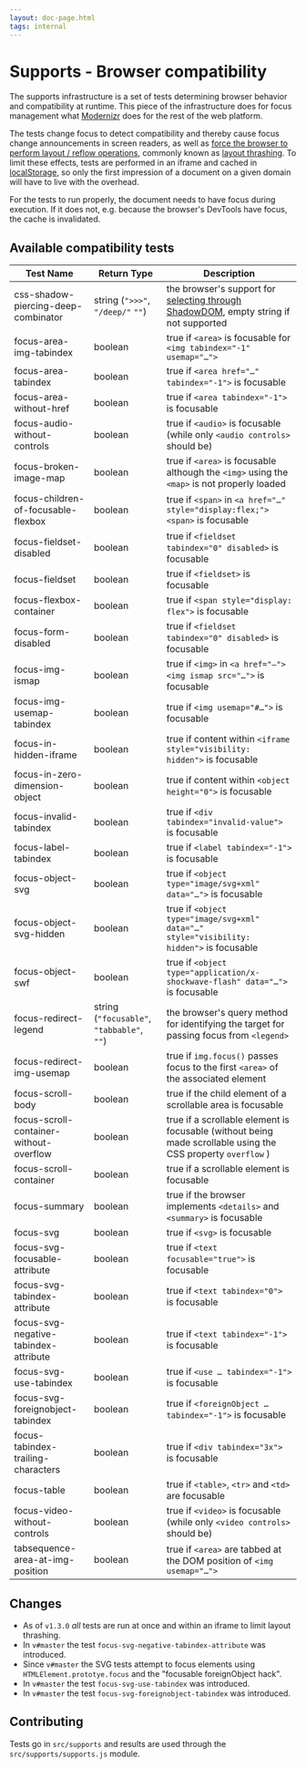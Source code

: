 ```yaml
---
layout: doc-page.html
tags: internal
---
```


# Supports - Browser compatibility

The supports infrastructure is a set of tests determining browser behavior and compatibility at runtime. This piece of the infrastructure does for focus management what [Modernizr](https://modernizr.com/) does for the rest of the web platform.

The tests change focus to detect compatibility and thereby cause focus change announcements in screen readers, as well as [force the browser to perform layout / reflow operations](https://gist.github.com/paulirish/5d52fb081b3570c81e3a#what-forces-layout--reflow), commonly known as [layout thrashing](http://kellegous.com/j/2013/01/26/layout-performance/). To limit these effects, tests are performed in an iframe and cached in [localStorage](https://developer.mozilla.org/en-US/docs/Web/API/Window/localStorage), so only the first impression of a document on a given domain will have to live with the overhead.

For the tests to run properly, the document needs to have focus during execution. If it does not, e.g. because the browser's DevTools have focus, the cache is invalidated.


## Available compatibility tests

| Test Name | Return Type | Description |
| --------- | ----------- | ----------- |
| css-shadow-piercing-deep-combinator | string (`">>>"`, `"/deep/"` `""`) | the browser's support for [selecting through ShadowDOM](https://dev.w3.org/csswg/css-scoping/#deep-combinator), empty string if not supported |
| focus-area-img-tabindex | boolean | true if `<area>` is focusable for `<img tabindex="-1" usemap="…">` |
| focus-area-tabindex | boolean | true if `<area href="…" tabindex="-1">` is focusable |
| focus-area-without-href | boolean | true if `<area tabindex="-1">` is focusable |
| focus-audio-without-controls | boolean | true if `<audio>` is focusable (while only `<audio controls>` should be) |
| focus-broken-image-map | boolean | true if `<area>` is focusable although the `<img>` using the `<map>` is not properly loaded |
| focus-children-of-focusable-flexbox | boolean | true if `<span>` in `<a href="…" style="display:flex;"><span>` is focusable |
| focus-fieldset-disabled | boolean | true if `<fieldset tabindex="0" disabled>` is focusable |
| focus-fieldset | boolean | true if `<fieldset>` is focusable |
| focus-flexbox-container | boolean | true if `<span style="display: flex">` is focusable |
| focus-form-disabled | boolean | true if `<fieldset tabindex="0" disabled>` is focusable |
| focus-img-ismap | boolean | true if `<img>` in `<a href="–"><img ismap src="…">` is focusable |
| focus-img-usemap-tabindex | boolean | true if `<img usemap="#…">` is focusable |
| focus-in-hidden-iframe | boolean | true if content within `<iframe style="visibility: hidden">` is focusable |
| focus-in-zero-dimension-object | boolean | true if content within `<object height="0">` is focusable |
| focus-invalid-tabindex | boolean | true if `<div tabindex="invalid-value">` is focusable |
| focus-label-tabindex | boolean | true if `<label tabindex="-1">` is focusable |
| focus-object-svg | boolean | true if `<object type="image/svg+xml" data="…">` is focusable |
| focus-object-svg-hidden | boolean | true if `<object type="image/svg+xml" data="…" style="visibility: hidden">` is focusable |
| focus-object-swf | boolean | true if `<object type="application/x-shockwave-flash" data="…">` is focusable |
| focus-redirect-legend | string (`"focusable"`, `"tabbable"`, `""`) | the browser's query method for identifying the target for passing focus from `<legend>`  |
| focus-redirect-img-usemap | boolean | true if `img.focus()` passes focus to the first `<area>` of the associated element |
| focus-scroll-body | boolean | true if the child element of a scrollable area is focusable |
| focus-scroll-container-without-overflow | boolean | true if a scrollable element is focusable (without being made scrollable using the CSS property `overflow` ) |
| focus-scroll-container | boolean | true if a scrollable element is focusable |
| focus-summary | boolean | true if the browser implements `<details>` and `<summary>` is focusable |
| focus-svg | boolean | true if `<svg>` is focusable |
| focus-svg-focusable-attribute | boolean | true if `<text focusable="true">` is focusable |
| focus-svg-tabindex-attribute | boolean | true if `<text tabindex="0">` is focusable |
| focus-svg-negative-tabindex-attribute | boolean | true if `<text tabindex="-1">` is focusable |
| focus-svg-use-tabindex | boolean | true if `<use … tabindex="-1">` is focusable |
| focus-svg-foreignobject-tabindex | boolean | true if `<foreignObject … tabindex="-1">` is focusable |
| focus-tabindex-trailing-characters | boolean | true if `<div tabindex="3x">` is focusable |
| focus-table | boolean | true if `<table>`, `<tr>` and `<td>` are focusable |
| focus-video-without-controls | boolean | true if `<video>` is focusable (while only `<video controls>` should be) |
| tabsequence-area-at-img-position | boolean | true if `<area>` are tabbed at the DOM position of `<img usemap="…">` |


## Changes

* As of `v1.3.0` *all* tests are run at once and within an iframe to limit layout thrashing.
* In `v#master` the test `focus-svg-negative-tabindex-attribute` was introduced.
* Since `v#master` the SVG tests attempt to focus elements using `HTMLElement.prototye.focus` and the "focusable foreignObject hack".
* In `v#master` the test `focus-svg-use-tabindex` was introduced.
* In `v#master` the test `focus-svg-foreignobject-tabindex` was introduced.


## Contributing

Tests go in `src/supports` and results are used through the `src/supports/supports.js` module.

